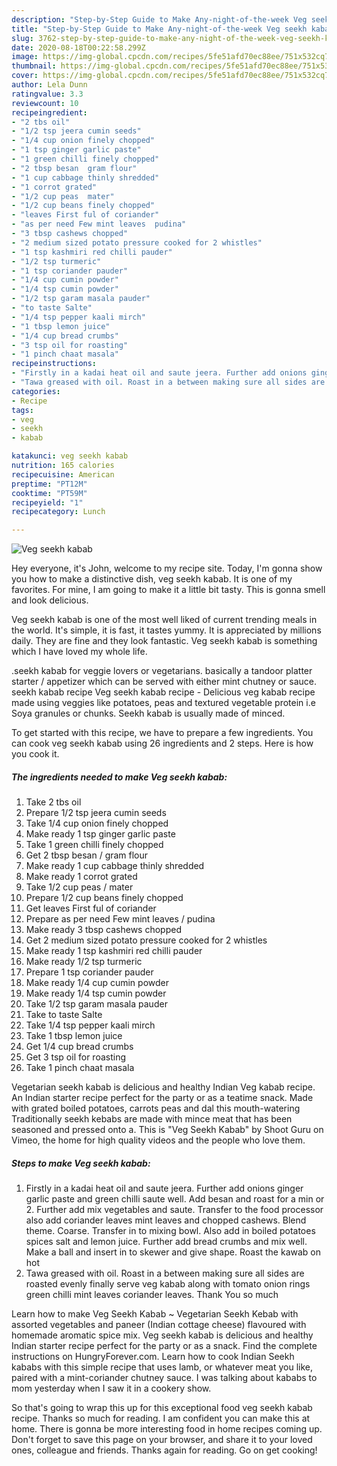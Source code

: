 ```yaml
---
description: "Step-by-Step Guide to Make Any-night-of-the-week Veg seekh kabab"
title: "Step-by-Step Guide to Make Any-night-of-the-week Veg seekh kabab"
slug: 3762-step-by-step-guide-to-make-any-night-of-the-week-veg-seekh-kabab
date: 2020-08-18T00:22:58.299Z
image: https://img-global.cpcdn.com/recipes/5fe51afd70ec88ee/751x532cq70/veg-seekh-kabab-recipe-main-photo.jpg
thumbnail: https://img-global.cpcdn.com/recipes/5fe51afd70ec88ee/751x532cq70/veg-seekh-kabab-recipe-main-photo.jpg
cover: https://img-global.cpcdn.com/recipes/5fe51afd70ec88ee/751x532cq70/veg-seekh-kabab-recipe-main-photo.jpg
author: Lela Dunn
ratingvalue: 3.3
reviewcount: 10
recipeingredient:
- "2 tbs oil"
- "1/2 tsp jeera cumin seeds"
- "1/4 cup onion finely chopped"
- "1 tsp ginger garlic paste"
- "1 green chilli finely chopped"
- "2 tbsp besan  gram flour"
- "1 cup cabbage thinly shredded"
- "1 corrot grated"
- "1/2 cup peas  mater"
- "1/2 cup beans finely chopped"
- "leaves First ful of coriander"
- "as per need Few mint leaves  pudina"
- "3 tbsp cashews chopped"
- "2 medium sized potato pressure cooked for 2 whistles"
- "1 tsp kashmiri red chilli pauder"
- "1/2 tsp turmeric"
- "1 tsp coriander pauder"
- "1/4 cup cumin powder"
- "1/4 tsp cumin powder"
- "1/2 tsp garam masala pauder"
- "to taste Salte"
- "1/4 tsp pepper kaali mirch"
- "1 tbsp lemon juice"
- "1/4 cup bread crumbs"
- "3 tsp oil for roasting"
- "1 pinch chaat masala"
recipeinstructions:
- "Firstly in a kadai heat oil and saute jeera. Further add onions ginger garlic paste and green chilli saute well. Add besan and roast for a min or 2. Further add mix vegetables and saute. Transfer to the food processor also add coriander leaves mint leaves and chopped cashews. Blend theme. Coarse. Transfer in to mixing bowl. Also add in boiled potatoes spices salt and lemon juice. Further add bread crumbs and mix well. Make a ball and insert in to skewer and give shape. Roast the kawab on hot"
- "Tawa greased with oil. Roast in a between making sure all sides are roasted evenly finally serve veg kabab along with tomato onion rings green chilli mint leaves coriander leaves. Thank You so much"
categories:
- Recipe
tags:
- veg
- seekh
- kabab

katakunci: veg seekh kabab 
nutrition: 165 calories
recipecuisine: American
preptime: "PT12M"
cooktime: "PT59M"
recipeyield: "1"
recipecategory: Lunch

---
```



![Veg seekh kabab](https://img-global.cpcdn.com/recipes/5fe51afd70ec88ee/751x532cq70/veg-seekh-kabab-recipe-main-photo.jpg)

Hey everyone, it's John, welcome to my recipe site. Today, I'm gonna show you how to make a distinctive dish, veg seekh kabab. It is one of my favorites. For mine, I am going to make it a little bit tasty. This is gonna smell and look delicious.

Veg seekh kabab is one of the most well liked of current trending meals in the world. It's simple, it is fast, it tastes yummy. It is appreciated by millions daily. They are fine and they look fantastic. Veg seekh kabab is something which I have loved my whole life.

.seekh kabab for veggie lovers or vegetarians. basically a tandoor platter starter / appetizer which can be served with either mint chutney or sauce. seekh kabab recipe Veg seekh kabab recipe - Delicious veg kabab recipe made using veggies like potatoes, peas and textured vegetable protein i.e Soya granules or chunks. Seekh kabab is usually made of minced.


To get started with this recipe, we have to prepare a few ingredients. You can cook veg seekh kabab using 26 ingredients and 2 steps. Here is how you cook it.

<!--inarticleads1-->

##### The ingredients needed to make Veg seekh kabab:

1. Take 2 tbs oil
1. Prepare 1/2 tsp jeera cumin seeds
1. Take 1/4 cup onion finely chopped
1. Make ready 1 tsp ginger garlic paste
1. Take 1 green chilli finely chopped
1. Get 2 tbsp besan / gram flour
1. Make ready 1 cup cabbage thinly shredded
1. Make ready 1 corrot grated
1. Take 1/2 cup peas / mater
1. Prepare 1/2 cup beans finely chopped
1. Get leaves First ful of coriander
1. Prepare as per need Few mint leaves / pudina
1. Make ready 3 tbsp cashews chopped
1. Get 2 medium sized potato pressure cooked for 2 whistles
1. Make ready 1 tsp kashmiri red chilli pauder
1. Make ready 1/2 tsp turmeric
1. Prepare 1 tsp coriander pauder
1. Make ready 1/4 cup cumin powder
1. Make ready 1/4 tsp cumin powder
1. Take 1/2 tsp garam masala pauder
1. Take to taste Salte
1. Take 1/4 tsp pepper kaali mirch
1. Take 1 tbsp lemon juice
1. Get 1/4 cup bread crumbs
1. Get 3 tsp oil for roasting
1. Take 1 pinch chaat masala


Vegetarian seekh kabab is delicious and healthy Indian Veg kabab recipe. An Indian starter recipe perfect for the party or as a teatime snack. Made with grated boiled potatoes, carrots peas and dal this mouth-watering Traditionally seekh kebabs are made with mince meat that has been seasoned and pressed onto a. This is &#34;Veg Seekh Kabab&#34; by Shoot Guru on Vimeo, the home for high quality videos and the people who love them. 

<!--inarticleads2-->

##### Steps to make Veg seekh kabab:

1. Firstly in a kadai heat oil and saute jeera. Further add onions ginger garlic paste and green chilli saute well. Add besan and roast for a min or 2. Further add mix vegetables and saute. Transfer to the food processor also add coriander leaves mint leaves and chopped cashews. Blend theme. Coarse. Transfer in to mixing bowl. Also add in boiled potatoes spices salt and lemon juice. Further add bread crumbs and mix well. Make a ball and insert in to skewer and give shape. Roast the kawab on hot
1. Tawa greased with oil. Roast in a between making sure all sides are roasted evenly finally serve veg kabab along with tomato onion rings green chilli mint leaves coriander leaves. Thank You so much


Learn how to make Veg Seekh Kabab ~ Vegetarian Seekh Kebab with assorted vegetables and paneer (Indian cottage cheese) flavoured with homemade aromatic spice mix. Veg seekh kabab is delicious and healthy Indian starter recipe perfect for the party or as a snack. Find the complete instructions on HungryForever.com. Learn how to cook Indian Seekh kababs with this simple recipe that uses lamb, or whatever meat you like, paired with a mint-coriander chutney sauce. I was talking about kababs to mom yesterday when I saw it in a cookery show. 

So that's going to wrap this up for this exceptional food veg seekh kabab recipe. Thanks so much for reading. I am confident you can make this at home. There is gonna be more interesting food in home recipes coming up. Don't forget to save this page on your browser, and share it to your loved ones, colleague and friends. Thanks again for reading. Go on get cooking!

